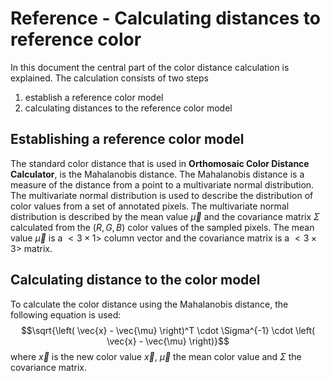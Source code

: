 # Reference - Calculating distances to reference color

In this document the central part of the color distance calculation is explained. The calculation consists of two steps
1. establish a reference color model
2. calculating distances to the reference color model


## Establishing a reference color model
The standard color distance that is used in **Orthomosaic Color Distance Calculator**, is the Mahalanobis distance. The Mahalanobis distance is a measure of the distance from a point to a multivariate normal distribution.
The multivariate normal distribution is used to describe the distribution of color values from a set of annotated pixels. The multivariate normal distribution is described by the mean value $\vec{\mu}$ and the covariance matrix $\Sigma$ calculated from the $(R,G,B)$ color values of the sampled pixels. The mean value $\vec{\mu}$ is a $<3 \times 1>$ column vector and the covariance matrix is a $<3 \times 3>$ matrix.

## Calculating distance to the color model
To calculate the color distance using the Mahalanobis distance, the following equation is used:
$$\sqrt{\left( \vec{x} - \vec{\mu} \right)^T \cdot \Sigma^{-1} \cdot \left( \vec{x} - \vec{\mu} \right)}$$
where $\vec{x}$ is the new color value $\vec{x}$, $\vec{\mu}$ the mean color value and $\Sigma$ the covariance matrix.

